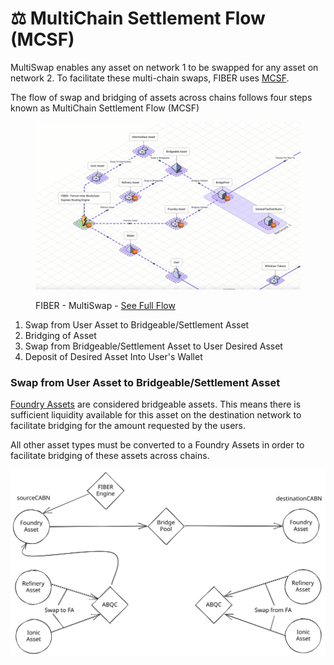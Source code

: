 # ⚖ MultiChain Settlement Flow (MCSF)

MultiSwap enables any asset  on network 1 to be swapped for any asset on network 2. To facilitate these multi-chain swaps, FIBER uses [MCSF](../../../../../../resources/glossary-and-acronyms/acronyms.md#mcsf).&#x20;

The flow of swap and bridging of assets across chains follows four steps known as MultiChain Settlement Flow (MCSF)

<figure><img src="../../../../../../.gitbook/assets/FIBER - Routing.gif" alt=""><figcaption><p>FIBER - MultiSwap - <a href="https://isoflow.io/app/project/cl7teuo4030zs0838hgqsnugh">See Full Flow</a></p></figcaption></figure>

1. Swap from User Asset to Bridgeable/Settlement Asset
2. Bridging of Asset
3. Swap from Bridgeable/Settlement Asset to User Desired Asset
4. Deposit of Desired Asset Into User's Wallet

### Swap from User Asset to Bridgeable/Settlement Asset

[Foundry Assets](../../../asset-types/foundry-assets.md) are considered bridgeable assets. This means there is sufficient liquidity available for this asset on the destination network to facilitate bridging for the amount requested by the users.&#x20;

All other asset types must be converted to a Foundry Assets in order to facilitate bridging of these assets across chains.

<img src="../../../../../../.gitbook/assets/file.drawing.svg" alt="" class="gitbook-drawing">

